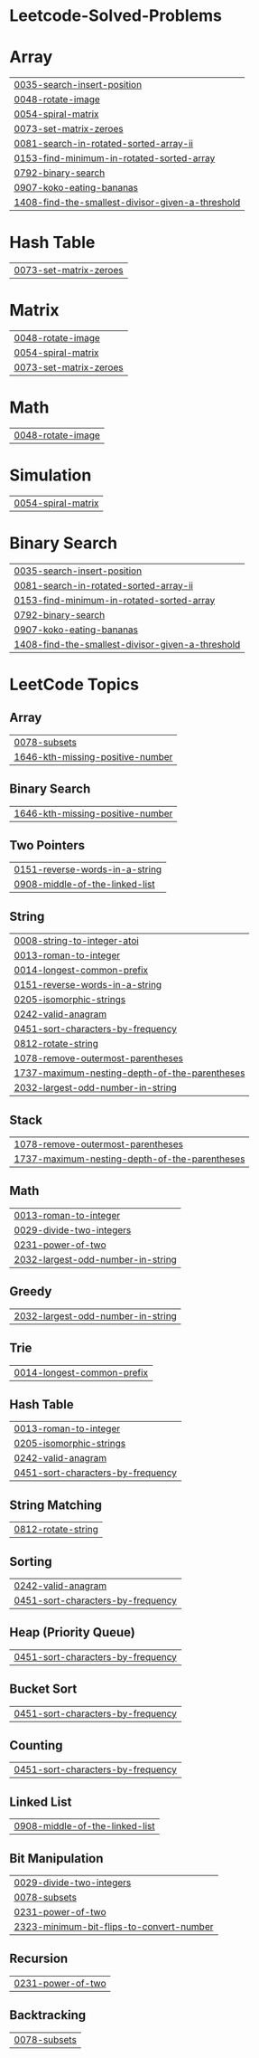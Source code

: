 # Leetcode-Solved-Problems


# Array
|  |
| ------- |
| [0035-search-insert-position](https://github.com/Ankit-Dubey123/Leetcode-Solved-Problems/tree/master/0035-search-insert-position) |
| [0048-rotate-image](https://github.com/Ankit-Dubey123/Leetcode-Solved-Problems/tree/master/0048-rotate-image) |
| [0054-spiral-matrix](https://github.com/Ankit-Dubey123/Leetcode-Solved-Problems/tree/master/0054-spiral-matrix) |
| [0073-set-matrix-zeroes](https://github.com/Ankit-Dubey123/Leetcode-Solved-Problems/tree/master/0073-set-matrix-zeroes) |
| [0081-search-in-rotated-sorted-array-ii](https://github.com/Ankit-Dubey123/Leetcode-Solved-Problems/tree/master/0081-search-in-rotated-sorted-array-ii) |
| [0153-find-minimum-in-rotated-sorted-array](https://github.com/Ankit-Dubey123/Leetcode-Solved-Problems/tree/master/0153-find-minimum-in-rotated-sorted-array) |
| [0792-binary-search](https://github.com/Ankit-Dubey123/Leetcode-Solved-Problems/tree/master/0792-binary-search) |
| [0907-koko-eating-bananas](https://github.com/Ankit-Dubey123/Leetcode-Solved-Problems/tree/master/0907-koko-eating-bananas) |
| [1408-find-the-smallest-divisor-given-a-threshold](https://github.com/Ankit-Dubey123/Leetcode-Solved-Problems/tree/master/1408-find-the-smallest-divisor-given-a-threshold) |
# Hash Table
|  |
| ------- |
| [0073-set-matrix-zeroes](https://github.com/Ankit-Dubey123/Leetcode-Solved-Problems/tree/master/0073-set-matrix-zeroes) |
# Matrix
|  |
| ------- |
| [0048-rotate-image](https://github.com/Ankit-Dubey123/Leetcode-Solved-Problems/tree/master/0048-rotate-image) |
| [0054-spiral-matrix](https://github.com/Ankit-Dubey123/Leetcode-Solved-Problems/tree/master/0054-spiral-matrix) |
| [0073-set-matrix-zeroes](https://github.com/Ankit-Dubey123/Leetcode-Solved-Problems/tree/master/0073-set-matrix-zeroes) |
# Math
|  |
| ------- |
| [0048-rotate-image](https://github.com/Ankit-Dubey123/Leetcode-Solved-Problems/tree/master/0048-rotate-image) |
# Simulation
|  |
| ------- |
| [0054-spiral-matrix](https://github.com/Ankit-Dubey123/Leetcode-Solved-Problems/tree/master/0054-spiral-matrix) |
# Binary Search
|  |
| ------- |
| [0035-search-insert-position](https://github.com/Ankit-Dubey123/Leetcode-Solved-Problems/tree/master/0035-search-insert-position) |
| [0081-search-in-rotated-sorted-array-ii](https://github.com/Ankit-Dubey123/Leetcode-Solved-Problems/tree/master/0081-search-in-rotated-sorted-array-ii) |
| [0153-find-minimum-in-rotated-sorted-array](https://github.com/Ankit-Dubey123/Leetcode-Solved-Problems/tree/master/0153-find-minimum-in-rotated-sorted-array) |
| [0792-binary-search](https://github.com/Ankit-Dubey123/Leetcode-Solved-Problems/tree/master/0792-binary-search) |
| [0907-koko-eating-bananas](https://github.com/Ankit-Dubey123/Leetcode-Solved-Problems/tree/master/0907-koko-eating-bananas) |
| [1408-find-the-smallest-divisor-given-a-threshold](https://github.com/Ankit-Dubey123/Leetcode-Solved-Problems/tree/master/1408-find-the-smallest-divisor-given-a-threshold) |
<!---LeetCode Topics Start-->
# LeetCode Topics
## Array
|  |
| ------- |
| [0078-subsets](https://github.com/Ankit-Dubey123/Leetcode-Solved-Problems/tree/master/0078-subsets) |
| [1646-kth-missing-positive-number](https://github.com/Ankit-Dubey123/Leetcode-Solved-Problems/tree/master/1646-kth-missing-positive-number) |
## Binary Search
|  |
| ------- |
| [1646-kth-missing-positive-number](https://github.com/Ankit-Dubey123/Leetcode-Solved-Problems/tree/master/1646-kth-missing-positive-number) |
## Two Pointers
|  |
| ------- |
| [0151-reverse-words-in-a-string](https://github.com/Ankit-Dubey123/Leetcode-Solved-Problems/tree/master/0151-reverse-words-in-a-string) |
| [0908-middle-of-the-linked-list](https://github.com/Ankit-Dubey123/Leetcode-Solved-Problems/tree/master/0908-middle-of-the-linked-list) |
## String
|  |
| ------- |
| [0008-string-to-integer-atoi](https://github.com/Ankit-Dubey123/Leetcode-Solved-Problems/tree/master/0008-string-to-integer-atoi) |
| [0013-roman-to-integer](https://github.com/Ankit-Dubey123/Leetcode-Solved-Problems/tree/master/0013-roman-to-integer) |
| [0014-longest-common-prefix](https://github.com/Ankit-Dubey123/Leetcode-Solved-Problems/tree/master/0014-longest-common-prefix) |
| [0151-reverse-words-in-a-string](https://github.com/Ankit-Dubey123/Leetcode-Solved-Problems/tree/master/0151-reverse-words-in-a-string) |
| [0205-isomorphic-strings](https://github.com/Ankit-Dubey123/Leetcode-Solved-Problems/tree/master/0205-isomorphic-strings) |
| [0242-valid-anagram](https://github.com/Ankit-Dubey123/Leetcode-Solved-Problems/tree/master/0242-valid-anagram) |
| [0451-sort-characters-by-frequency](https://github.com/Ankit-Dubey123/Leetcode-Solved-Problems/tree/master/0451-sort-characters-by-frequency) |
| [0812-rotate-string](https://github.com/Ankit-Dubey123/Leetcode-Solved-Problems/tree/master/0812-rotate-string) |
| [1078-remove-outermost-parentheses](https://github.com/Ankit-Dubey123/Leetcode-Solved-Problems/tree/master/1078-remove-outermost-parentheses) |
| [1737-maximum-nesting-depth-of-the-parentheses](https://github.com/Ankit-Dubey123/Leetcode-Solved-Problems/tree/master/1737-maximum-nesting-depth-of-the-parentheses) |
| [2032-largest-odd-number-in-string](https://github.com/Ankit-Dubey123/Leetcode-Solved-Problems/tree/master/2032-largest-odd-number-in-string) |
## Stack
|  |
| ------- |
| [1078-remove-outermost-parentheses](https://github.com/Ankit-Dubey123/Leetcode-Solved-Problems/tree/master/1078-remove-outermost-parentheses) |
| [1737-maximum-nesting-depth-of-the-parentheses](https://github.com/Ankit-Dubey123/Leetcode-Solved-Problems/tree/master/1737-maximum-nesting-depth-of-the-parentheses) |
## Math
|  |
| ------- |
| [0013-roman-to-integer](https://github.com/Ankit-Dubey123/Leetcode-Solved-Problems/tree/master/0013-roman-to-integer) |
| [0029-divide-two-integers](https://github.com/Ankit-Dubey123/Leetcode-Solved-Problems/tree/master/0029-divide-two-integers) |
| [0231-power-of-two](https://github.com/Ankit-Dubey123/Leetcode-Solved-Problems/tree/master/0231-power-of-two) |
| [2032-largest-odd-number-in-string](https://github.com/Ankit-Dubey123/Leetcode-Solved-Problems/tree/master/2032-largest-odd-number-in-string) |
## Greedy
|  |
| ------- |
| [2032-largest-odd-number-in-string](https://github.com/Ankit-Dubey123/Leetcode-Solved-Problems/tree/master/2032-largest-odd-number-in-string) |
## Trie
|  |
| ------- |
| [0014-longest-common-prefix](https://github.com/Ankit-Dubey123/Leetcode-Solved-Problems/tree/master/0014-longest-common-prefix) |
## Hash Table
|  |
| ------- |
| [0013-roman-to-integer](https://github.com/Ankit-Dubey123/Leetcode-Solved-Problems/tree/master/0013-roman-to-integer) |
| [0205-isomorphic-strings](https://github.com/Ankit-Dubey123/Leetcode-Solved-Problems/tree/master/0205-isomorphic-strings) |
| [0242-valid-anagram](https://github.com/Ankit-Dubey123/Leetcode-Solved-Problems/tree/master/0242-valid-anagram) |
| [0451-sort-characters-by-frequency](https://github.com/Ankit-Dubey123/Leetcode-Solved-Problems/tree/master/0451-sort-characters-by-frequency) |
## String Matching
|  |
| ------- |
| [0812-rotate-string](https://github.com/Ankit-Dubey123/Leetcode-Solved-Problems/tree/master/0812-rotate-string) |
## Sorting
|  |
| ------- |
| [0242-valid-anagram](https://github.com/Ankit-Dubey123/Leetcode-Solved-Problems/tree/master/0242-valid-anagram) |
| [0451-sort-characters-by-frequency](https://github.com/Ankit-Dubey123/Leetcode-Solved-Problems/tree/master/0451-sort-characters-by-frequency) |
## Heap (Priority Queue)
|  |
| ------- |
| [0451-sort-characters-by-frequency](https://github.com/Ankit-Dubey123/Leetcode-Solved-Problems/tree/master/0451-sort-characters-by-frequency) |
## Bucket Sort
|  |
| ------- |
| [0451-sort-characters-by-frequency](https://github.com/Ankit-Dubey123/Leetcode-Solved-Problems/tree/master/0451-sort-characters-by-frequency) |
## Counting
|  |
| ------- |
| [0451-sort-characters-by-frequency](https://github.com/Ankit-Dubey123/Leetcode-Solved-Problems/tree/master/0451-sort-characters-by-frequency) |
## Linked List
|  |
| ------- |
| [0908-middle-of-the-linked-list](https://github.com/Ankit-Dubey123/Leetcode-Solved-Problems/tree/master/0908-middle-of-the-linked-list) |
## Bit Manipulation
|  |
| ------- |
| [0029-divide-two-integers](https://github.com/Ankit-Dubey123/Leetcode-Solved-Problems/tree/master/0029-divide-two-integers) |
| [0078-subsets](https://github.com/Ankit-Dubey123/Leetcode-Solved-Problems/tree/master/0078-subsets) |
| [0231-power-of-two](https://github.com/Ankit-Dubey123/Leetcode-Solved-Problems/tree/master/0231-power-of-two) |
| [2323-minimum-bit-flips-to-convert-number](https://github.com/Ankit-Dubey123/Leetcode-Solved-Problems/tree/master/2323-minimum-bit-flips-to-convert-number) |
## Recursion
|  |
| ------- |
| [0231-power-of-two](https://github.com/Ankit-Dubey123/Leetcode-Solved-Problems/tree/master/0231-power-of-two) |
## Backtracking
|  |
| ------- |
| [0078-subsets](https://github.com/Ankit-Dubey123/Leetcode-Solved-Problems/tree/master/0078-subsets) |
<!---LeetCode Topics End-->